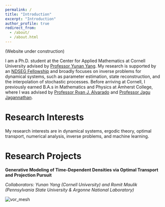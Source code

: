 ```yaml
---
permalink: /
title: "Introduction"
excerpt: "Introduction"
author_profile: true
redirect_from: 
  - /about/
  - /about.html
---
```


(Website under construction)


I am a Ph.D. student at the Center for Applied Mathematics at Cornell University advised by [Professor Yunan Yang](https://as.cornell.edu/people/yunan-yang). My research is supported by an [NDSEG Fellowship](https://ndseg.sysplus.com/) and broadly focuses on inverse problems for dynamical systems, such as parameter estimation, state reconstruction, and the interpolation of stochastic processes. Before arriving at Cornell, I previously earned B.A.s in Mathematics and Physics at Amherst College, where I was advised by [Professor Ryan J. Alvarado](https://www.amherst.edu/people/facstaff/rjalvarado) and [Professor Jagu Jagannathan](https://www.amherst.edu/people/facstaff/kjagannathan). 

Research Interests
====
My research interests are in dynamical systems, ergodic theory, optimal transport, numerical analysis, inverse problems, and machine learning. 

Research Projects
====

**Generative Modeling of Time-Dependent Densities via Optimal Transport and Projection Pursuit**

*Collaborators: Yunan Yang (Cornell University) and Romit Maulik (Pennsylvania State University & Argonne National Laboratory)*

![vor_mesh](https://github.com/jrbotvinick/jrbotvinick.github.io/assets/100333155/d416ea61-b9b2-46a5-91cc-bfe96e42e1e5)


